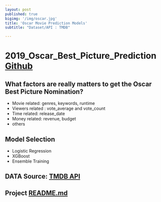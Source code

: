 ```yaml
---
layout: post
published: true
bigimg: '/img/oscar.jpg'
title: 'Oscar Movie Prediction Models'
subtitle: "Dataset/API : TMDB"

---
```


# 2019_Oscar_Best_Picture_Prediction [Github]((https://github.com/Pyligent/2019_Oscar_Best_Picture_Prediction))

## What factors are really matters to get the Oscar Best Picture Nomination?
 - Movie related: genres, keywords, runtime
 - Viewers related : vote_average and vote_count
 - Time related: release_date
 - Money related: revenue, budget
 - others
 
## Model Selection
 - Logistic Regression
 - XGBoost
 - Ensemble Training


## DATA Source: [TMDB API](http://www.omdbapi.com/)

## Project [README.md](https://github.com/Pyligent/2019_Oscar_Best_Picture_Prediction/blob/master/README.md)
